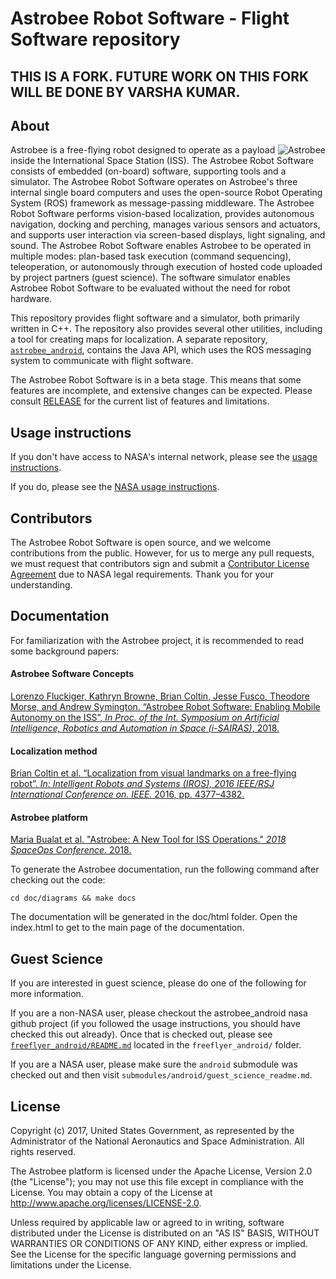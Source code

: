 # Astrobee Robot Software - Flight Software repository
## THIS IS A FORK. FUTURE WORK ON THIS FORK WILL BE DONE BY VARSHA KUMAR.

## About

<p>
<img src="doc/images/astrobee.png" srcset="../images/astrobee.png 1x" 
  title="Astrobee" align="right" style="display: inline"/>
Astrobee is a free-flying robot designed to operate as a payload inside
the International Space Station (ISS). The Astrobee Robot Software consists of
embedded (on-board) software, supporting tools and a simulator. The Astrobee
Robot Software operates on Astrobee's three internal single board computers and
uses the open-source Robot Operating System (ROS) framework as message-passing
middleware. The Astrobee Robot Software performs vision-based localization,
provides autonomous navigation, docking and perching, manages various sensors
and actuators, and supports user interaction via screen-based displays, light
signaling, and sound. The Astrobee Robot Software enables Astrobee to be
operated in multiple modes: plan-based task execution (command sequencing),
teleoperation, or autonomously through execution of hosted code uploaded by
project partners (guest science). The software simulator enables Astrobee Robot
Software to be evaluated without the need for robot hardware.
</p>

This repository provides flight software and a simulator, both primarily written
in C++. The repository also provides several other utilities, including a tool
for creating maps for localization. A separate repository,
[`astrobee_android`](https://github.com/nasa/astrobee_android), contains the
Java API, which uses the ROS messaging system to communicate with flight
software.

The Astrobee Robot Software is in a beta stage. This means that some
features are incomplete, and extensive changes can be expected. Please consult
[RELEASE](RELEASE.md) for the current list of features and limitations.

## Usage instructions

If you don't have access to NASA's internal network, please see the
[usage instructions](INSTALL.md).

If you do, please see the [NASA usage instructions](NASA_INSTALL.md).

## Contributors

The Astrobee Robot Software is open source, and we welcome contributions
from the public. However, for us to merge any pull requests, we must request
that contributors sign and submit a
[Contributor License Agreement](https://www.nasa.gov/sites/default/files/atoms/files/astrobee_individual_contributor_license_agreement.pdf)
due to NASA legal requirements. Thank you for your understanding.

## Documentation

For familiarization with the Astrobee project, it is recommended to read some
background papers:

#### Astrobee Software Concepts
[Lorenzo Fluckiger, Kathryn Browne, Brian Coltin, Jesse Fusco, Theodore Morse,
and Andrew Symington. “Astrobee Robot Software: Enabling Mobile Autonomy on the 
ISS”, *In Proc. of the Int. Symposium on Artificial Intelligence, Robotics and 
Automation in Space (i-SAIRAS)*, 2018.](
https://www.nasa.gov/sites/default/files/atoms/files/fluckiger2018astrobee.pdf)

#### Localization method
[Brian Coltin et al. “Localization from visual landmarks on a free-flying
robot”. *In: Intelligent Robots and Systems (IROS), 2016 IEEE/RSJ International
Conference on. IEEE.* 2016, pp. 4377–4382.](
https://www.nasa.gov/sites/default/files/atoms/files/coltin2016localization.pdf)

#### Astrobee platform
[Maria Bualat et al. "Astrobee: A New Tool for ISS Operations." *2018 
SpaceOps Conference*. 2018.](
https://www.nasa.gov/sites/default/files/atoms/files/bualat_spaceops_2018_paper.pdf)

To generate the Astrobee documentation, run the following command after checking
out the code:

    cd doc/diagrams && make docs

The documentation will be generated in the doc/html folder. Open the index.html
to get to the main page of the documentation.

## Guest Science

If you are interested in guest science, please do one of the following for more
information.

If you are a non-NASA user, please checkout the astrobee_android nasa github
project (if you followed the usage instructions, you should have checked this
out already). Once that is checked out, please see
[`freeflyer_android/README.md`](https://github.com/nasa/astrobee_android/blob/master/README.md)
located in the `freeflyer_android/` folder.

If you are a NASA user, please make sure the `android` submodule was checked out
and then visit `submodules/android/guest_science_readme.md`.

## License

Copyright (c) 2017, United States Government, as represented by the
Administrator of the National Aeronautics and Space Administration.
All rights reserved.

The Astrobee platform is licensed under the Apache License, Version 2.0 (the
"License"); you may not use this file except in compliance with the License. You
may obtain a copy of the License at http://www.apache.org/licenses/LICENSE-2.0.

Unless required by applicable law or agreed to in writing, software distributed
under the License is distributed on an "AS IS" BASIS, WITHOUT WARRANTIES OR
CONDITIONS OF ANY KIND, either express or implied. See the License for the
specific language governing permissions and limitations under the License.

